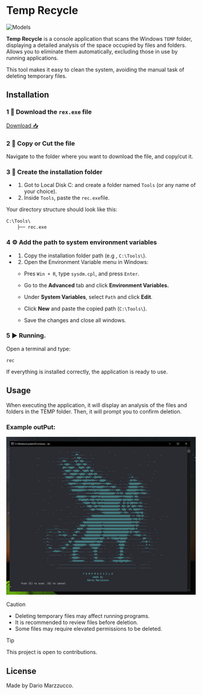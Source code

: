 # Temp Recycle

![Models](/img/logo.png)

**Temp Recycle** is a console application that scans the Windows `TEMP` folder, displaying a detailed analysis of the space occupied by files and folders. Allows you to eliminate them automatically, excluding those in use by running applications.  

This tool makes it easy to clean the system, avoiding the manual task of deleting temporary files.


## Installation 

### 1 🔽 Download the `rex.exe` file

[Download 📥](https://github.com/DMarzzucco/TempRecycle/releases/download/v1.0.0/rec.exe)

### 2 📌 Copy or Cut the file

Navigate to the folder where you want to download the file, and copy/cut it.

### 3 📁 Create the installation folder

- 1. Got to Local Disk C: and create a folder named `Tools` (or any name of your choice).

- 2. Inside `Tools`, paste the `rec.exe`file.

Your directory structure should look like this:

```shell
C:\Tools\
    ├── rec.exe
```
### 4 ⚙️ Add the path to system environment variables

- 1. Copy the installation folder path (e.g , `C:\Tools\`).
- 2. Open the Environment Variable menu in Windows:

    - Pres `Win + R`, type `sysdm.cpl`, and press `Enter`.

    - Go to the **Advanced** tab and click **Environment Variables.**

    - Under **System Variables**, select `Path` and click **Edit**.

    - Click **New** and paste the copied path (`C:\Tools\`).

    -  Save the changes and close all windows.

### 5 ▶️ Running.

Open a terminal and type:

```shell
rec
```
If everything is installed correctly, the application is ready to use. 

## Usage

When executing the application, it will display an analysis of the files and folders in the TEMP folder. Then, it will prompt you to confirm deletion.

### Example outPut:

![Models](/img/Example.png)

>[!CAUTION]
> - Deleting temporary files may affect running programs.
> - It is recommended to review files before deletion.
> - Some files may require elevated permissions to be deleted.


>[!TIP]
> This project is open to contributions.

## License

Made by Dario Marzzucco.
